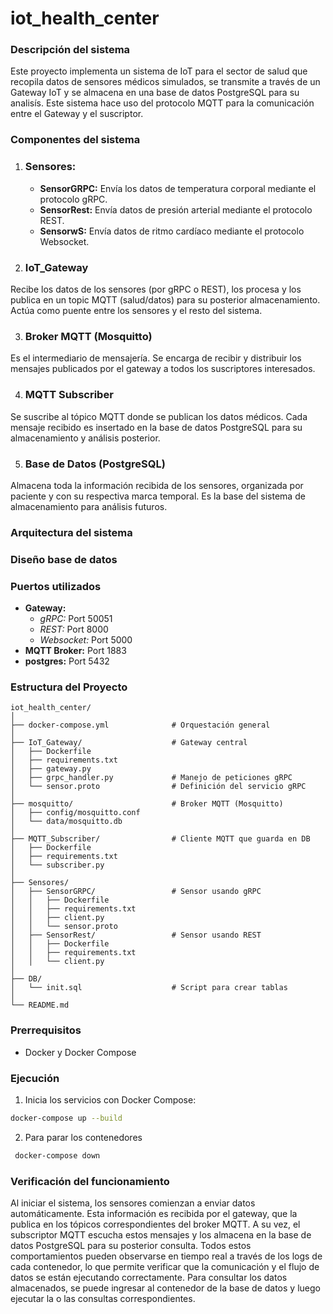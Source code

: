 # iot_health_center
### Descripción del sistema
Este proyecto implementa un sistema de IoT para el sector de salud que recopila datos de sensores médicos simulados, se transmite a través de un Gateway IoT y se almacena en una base de datos PostgreSQL para su analisís. Este sistema hace uso del protocolo MQTT para la comunicación entre el Gateway y el suscriptor.

### Componentes del sistema
1. ### Sensores:
    - __SensorGRPC:__ Envía los datos de temperatura corporal mediante  el protocolo gRPC.
    - __SensorRest:__ Envía datos de presión arterial mediante el protocolo REST.
    - __SensorwS:__ Envía datos de ritmo cardíaco mediante el protocolo Websocket.
2. ### IoT_Gateway
Recibe los datos de los sensores (por gRPC o REST), los procesa y los publica en un topic MQTT (salud/datos) para su posterior almacenamiento. Actúa como puente entre los sensores y el resto del sistema.

3. ### Broker MQTT (Mosquitto)
Es el intermediario de mensajería. Se encarga de recibir y distribuir los mensajes publicados por el gateway a todos los suscriptores interesados. 

4. ### MQTT Subscriber
Se suscribe al tópico MQTT donde se publican los datos médicos. Cada mensaje recibido es insertado en la base de datos PostgreSQL para su almacenamiento y análisis posterior.

5. ### Base de Datos (PostgreSQL)
Almacena toda la información recibida de los sensores, organizada por paciente y con su respectiva marca temporal. Es la base del sistema de almacenamiento para análisis futuros.
### Arquitectura del sistema

### Diseño base de datos

### Puertos utilizados
- __Gateway:__
    - _gRPC:_ Port  50051
    - _REST:_ Port  8000
    - _Websocket:_ Port  5000
- __MQTT Broker:__ Port  1883
- __postgres:__ Port  5432


### Estructura del Proyecto

```
iot_health_center/
│
├── docker-compose.yml              # Orquestación general
│
├── IoT_Gateway/                    # Gateway central
│   ├── Dockerfile
│   ├── requirements.txt
│   ├── gateway.py
│   ├── grpc_handler.py             # Manejo de peticiones gRPC
│   └── sensor.proto                # Definición del servicio gRPC
│
├── mosquitto/                      # Broker MQTT (Mosquitto)
│   ├── config/mosquitto.conf
│   └── data/mosquitto.db
│
├── MQTT_Subscriber/                # Cliente MQTT que guarda en DB
│   ├── Dockerfile
│   ├── requirements.txt
│   └── subscriber.py
│
├── Sensores/
│   ├── SensorGRPC/                 # Sensor usando gRPC
│   │   ├── Dockerfile
│   │   ├── requirements.txt
│   │   ├── client.py
│   │   └── sensor.proto
│   ├── SensorRest/                 # Sensor usando REST
│   │   ├── Dockerfile
│   │   ├── requirements.txt
│   │   └── client.py
│
├── DB/
│   └── init.sql                    # Script para crear tablas
│
└── README.md

```
### Prerrequisitos
- Docker y Docker Compose

### Ejecución
1.  Inicia los servicios con Docker Compose:
   ```bash
   docker-compose up --build
   ```
2. Para parar los contenedores
  ```bash
   docker-compose down
   ```
### Verificación del funcionamiento

Al iniciar el sistema, los sensores comienzan a enviar datos automáticamente. Esta información es recibida por el gateway, que la publica en los tópicos correspondientes del broker MQTT. A su vez, el subscriptor MQTT escucha estos mensajes y los almacena en la base de datos PostgreSQL para su posterior consulta. Todos estos comportamientos pueden observarse en tiempo real a través de los logs de cada contenedor, lo que permite verificar que la comunicación y el flujo de datos se están ejecutando correctamente. Para consultar los datos almacenados, se puede ingresar al contenedor de la base de datos y  luego ejecutar la o las consultas correspondientes.



